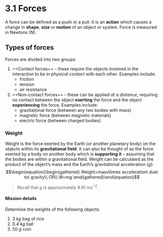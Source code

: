 # 3.1 Forces
A force can be defined as a push or a pull. It is an **action** which causes a change in **shape**, **size** or **motion** of an object or system. Force is measured in Newtons (N).

## Types of forces
Forces are divided into two groups:
1. ==Contact forces== - these require the objects involved in the interaction to be *in physical contact* with each other. Examples include:
	- friction
	- tension
	- air resistance
2. ==Non-contact forces== - these can be applied *at a distance*, requiring no contact between the object **exerting** the force and the object **experiencing** the force. Examples include:
	- gravitational force (between any two bodies with mass)
	- magnetic force (between magnetic materials)
	- electric force (between charged bodies)

### Weight
Weight is the force exerted by the Earth (or another planetary body) on the objects within its **gravitational field**. It can also be thought of as the force exerted by a body on another body which is **supporting it** – assuming that the bodies are within a gravitational field. Weight can be calculated as the product of the object’s mass and the Earth’s gravitational acceleration ($g$):
$$\begin{equation}\begin{gathered}
Weight=mass\times acceleration\ due\ to\ gravity\\
OR\\
W=mg
\end{gathered}\end{equation}$$
>Recall that $g$ is approximately $9.81\ ms^{-2}$.

#### Mission details
Determine the weights of the following objects:
1. $3\ kg$ bag of rice
2. $0.4\ kg$ ball
3. $50\ g$ coin
